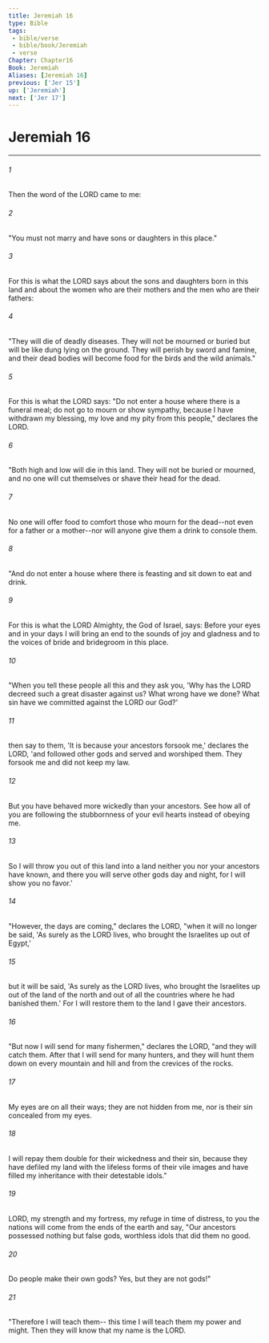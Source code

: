 ```yaml
---
title: Jeremiah 16
type: Bible
tags:
 - bible/verse
 - bible/book/Jeremiah
 - verse
Chapter: Chapter16
Book: Jeremiah
Aliases: [Jeremiah 16]
previous: ['Jer 15']
up: ['Jeremiah']
next: ['Jer 17']
---
```

# Jeremiah 16

***


###### 1 
Then the word of the LORD came to me: 

###### 2 
"You must not marry and have sons or daughters in this place." 

###### 3 
For this is what the LORD says about the sons and daughters born in this land and about the women who are their mothers and the men who are their fathers: 

###### 4 
"They will die of deadly diseases. They will not be mourned or buried but will be like dung lying on the ground. They will perish by sword and famine, and their dead bodies will become food for the birds and the wild animals." 

###### 5 
For this is what the LORD says: "Do not enter a house where there is a funeral meal; do not go to mourn or show sympathy, because I have withdrawn my blessing, my love and my pity from this people," declares the LORD. 

###### 6 
"Both high and low will die in this land. They will not be buried or mourned, and no one will cut themselves or shave their head for the dead. 

###### 7 
No one will offer food to comfort those who mourn for the dead--not even for a father or a mother--nor will anyone give them a drink to console them. 

###### 8 
"And do not enter a house where there is feasting and sit down to eat and drink. 

###### 9 
For this is what the LORD Almighty, the God of Israel, says: Before your eyes and in your days I will bring an end to the sounds of joy and gladness and to the voices of bride and bridegroom in this place. 

###### 10 
"When you tell these people all this and they ask you, 'Why has the LORD decreed such a great disaster against us? What wrong have we done? What sin have we committed against the LORD our God?' 

###### 11 
then say to them, 'It is because your ancestors forsook me,' declares the LORD, 'and followed other gods and served and worshiped them. They forsook me and did not keep my law. 

###### 12 
But you have behaved more wickedly than your ancestors. See how all of you are following the stubbornness of your evil hearts instead of obeying me. 

###### 13 
So I will throw you out of this land into a land neither you nor your ancestors have known, and there you will serve other gods day and night, for I will show you no favor.' 

###### 14 
"However, the days are coming," declares the LORD, "when it will no longer be said, 'As surely as the LORD lives, who brought the Israelites up out of Egypt,' 

###### 15 
but it will be said, 'As surely as the LORD lives, who brought the Israelites up out of the land of the north and out of all the countries where he had banished them.' For I will restore them to the land I gave their ancestors. 

###### 16 
"But now I will send for many fishermen," declares the LORD, "and they will catch them. After that I will send for many hunters, and they will hunt them down on every mountain and hill and from the crevices of the rocks. 

###### 17 
My eyes are on all their ways; they are not hidden from me, nor is their sin concealed from my eyes. 

###### 18 
I will repay them double for their wickedness and their sin, because they have defiled my land with the lifeless forms of their vile images and have filled my inheritance with their detestable idols." 

###### 19 
LORD, my strength and my fortress, my refuge in time of distress, to you the nations will come from the ends of the earth and say, "Our ancestors possessed nothing but false gods, worthless idols that did them no good. 

###### 20 
Do people make their own gods? Yes, but they are not gods!" 

###### 21 
"Therefore I will teach them-- this time I will teach them my power and might. Then they will know that my name is the LORD. 
